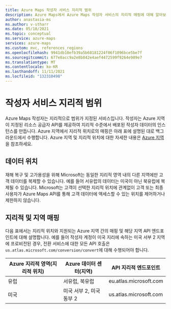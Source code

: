 ```yaml
---
title: Azure Maps 작성자 서비스 지리적 범위
description: Azure Maps에서 Azure Maps 작성자 서비스의 지리적 매핑에 대해 알아보기
author: anastasia-ms
ms.author: v-stharr
ms.date: 05/18/2021
ms.topic: conceptual
ms.service: azure-maps
services: azure-maps
ms.custom: mvc, references_regions
ms.openlocfilehash: 9941db10efb39a5b68181224f06f1096bce5be7f
ms.sourcegitcommit: 677e8acc9a2e8b842e4aef4472599f9264e989e7
ms.translationtype: MT
ms.contentlocale: ko-KR
ms.lasthandoff: 11/11/2021
ms.locfileid: "132310498"
---
```

# <a name="creator-service-geographic-scope"></a>작성자 서비스 지리적 범위

Azure Maps 작성자는 지리적으로 범위가 지정된 서비스입니다. 작성자는 Azure 지역이 지정된 리소스 공급자 API를 제공하여 지리적 수준에서 배포된 작성자 데이터의 인스턴스를 만듭니다. Azure 지역에서 지리적 위치로의 매핑은 아래 표에 설명된 대로 백그라운드에서 수행합니다. Azure 지역 및 지리적 위치에 대한 자세한 내용은 [Azure 지역](https://azure.microsoft.com/global-infrastructure/geographies)을 참조하세요.

## <a name="data-locations"></a>데이터 위치

재해 복구 및 고가용성을 위해 Microsoft는 동일한 지리적 영역 내의 다른 지역에만 고객 데이터를 복제할 수 있습니다. 예를 들어 서유럽의 데이터는 미국이 아닌 북유럽에 복제될 수 있습니다.  Microsoft는 고객이 선택한 지리적 위치에 관계없이 고객 또는 최종 사용자가 Azure Maps API를 통해 고객 데이터에 액세스할 수 있는 위치를 제어하거나 제한하지 않습니다.  

## <a name="geographic-and-regional-mapping"></a>지리적 및 지역 매핑

다음 표에서는 지리적 위치와 지원되는 Azure 지역 간의 매핑 및 해당 지역 API 엔드포인트에 대해 설명합니다. 예를 들어 작성자 계정이 미국 지리에 속하는 미국 서부 2 지역에 프로비전된 경우, 전환 서비스에 대한 모든 API 호출은 `us.atlas.microsoft.com/conversion/convert`에 대해 수행되어야 합니다.


| Azure 지리적 영역(지리적 위치) | Azure 데이터 센터(지역) | API 지리적 엔드포인트 |
|------------------------|----------------------|-------------|
| 유럽| 서유럽, 북유럽 | eu.atlas.microsoft.com |
|미국 | 미국 서부 2, 미국 동부 2 | us.atlas.microsoft.com |

